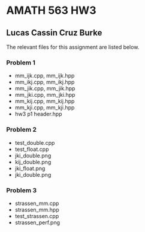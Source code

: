 # AMATH 563 HW3
## Lucas Cassin Cruz Burke
The relevant files for this assignment are listed below.

### Problem 1
- mm_ijk.cpp, mm_ijk.hpp
- mm_ikj.cpp, mm_ikj.hpp
- mm_jik.cpp, mm_jik.hpp
- mm_jki.cpp, mm_jki.hpp
- mm_kij.cpp, mm_kij.hpp
- mm_kji.cpp, mm_kji.hpp
- hw3 p1 header.hpp

### Problem 2
- test_double.cpp
- test_float.cpp
- jki_double.png
- kij_double.png
- jki_float.png
- jki_double.png

### Problem 3
- strassen_mm.cpp
- strassen_mm.hpp
- test_strassen.cpp
- strassen_perf.png
